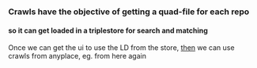 ### Crawls have the objective of getting a quad-file for each repo
#### so it can get loaded in a triplestore for search and matching

Once we can get the ui to use the LD from the store, 
[then](https://github.com/MBcode/ec/blob/master/system.md) we can use crawls from anyplace, eg. from here again
